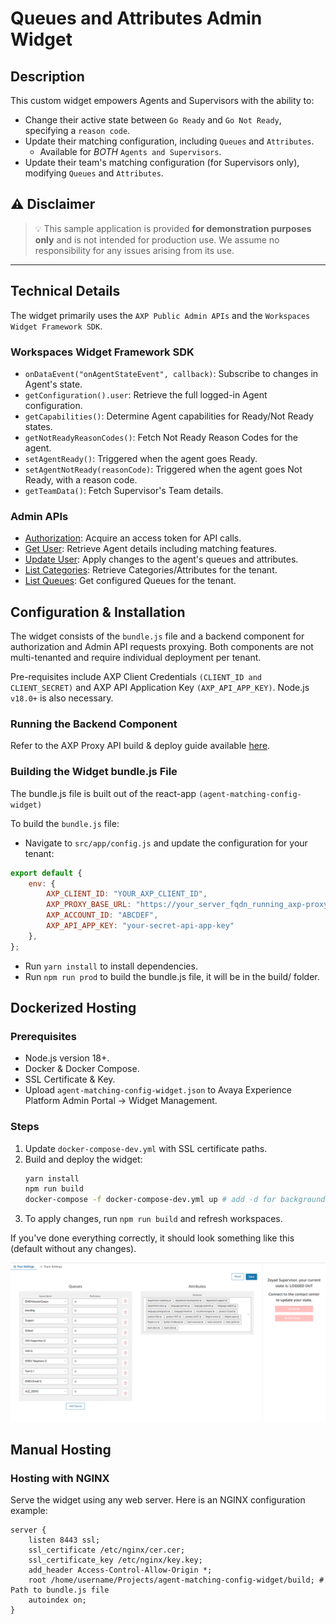 
# Queues and Attributes Admin Widget

## Description

This custom widget empowers Agents and Supervisors with the ability to:
- Change their active state between `Go Ready` and `Go Not Ready`, specifying a `reason code`.
- Update their matching configuration, including `Queues` and `Attributes`.
  - Available for _BOTH_ `Agents and Supervisors`.
- Update their team's matching configuration (for Supervisors only), modifying `Queues` and `Attributes`.

## :warning: **Disclaimer**

> :bulb: This sample application is provided **for demonstration purposes only** and is not intended for production use. We assume no responsibility for any issues arising from its use.

---

## Technical Details

The widget primarily uses the `AXP Public Admin APIs` and the `Workspaces Widget Framework SDK`.

### Workspaces Widget Framework SDK
- `onDataEvent("onAgentStateEvent", callback)`: Subscribe to changes in Agent's state.
- `getConfiguration().user`: Retrieve the full logged-in Agent configuration.
- `getCapabilities()`: Determine Agent capabilities for Ready/Not Ready states.
- `getNotReadyReasonCodes()`: Fetch Not Ready Reason Codes for the agent.
- `setAgentReady()`: Triggered when the agent goes Ready.
- `setAgentNotReady(reasonCode)`: Triggered when the agent goes Not Ready, with a reason code.
- `getTeamData()`: Fetch Supervisor's Team details.

### Admin APIs
- [Authorization](https://developers.avayacloud.com/onecloud-ccaas/docs/how-to-authenticate-with-ccaas-apis#client-credentials-grant): Acquire an access token for API calls.
- [Get User](https://developers.avayacloud.com/onecloud-ccaas/reference/getuser): Retrieve Agent details including matching features.
- [Update User](https://developers.avayacloud.com/onecloud-ccaas/reference/updateuser): Apply changes to the agent's queues and attributes.
- [List Categories](https://developers.avayacloud.com/onecloud-ccaas/reference/listcategories): Retrieve Categories/Attributes for the tenant.
- [List Queues](https://developers.avayacloud.com/onecloud-ccaas/reference/listqueues): Get configured Queues for the tenant.

## Configuration & Installation

The widget consists of the `bundle.js` file and a backend component for authorization and Admin API requests proxying. Both components are not multi-tenanted and require individual deployment per tenant.

Pre-requisites include AXP Client Credentials `(CLIENT_ID and CLIENT_SECRET)` and AXP API Application Key `(AXP_API_APP_KEY)`. Node.js `v18.0+` is also necessary.

### Running the Backend Component
Refer to the AXP Proxy API build & deploy guide available [here](https://github.com/AvayaExperiencePlatform/axp-api-proxy).

### Building the Widget bundle.js File
The bundle.js file is built out of the react-app `(agent-matching-config-widget)`


To build the `bundle.js` file:
- Navigate to `src/app/config.js` and update the configuration for your tenant:
```js
export default {
    env: {
        AXP_CLIENT_ID: "YOUR_AXP_CLIENT_ID",
        AXP_PROXY_BASE_URL: "https://your_server_fqdn_running_axp-proxy-api:3001",
        AXP_ACCOUNT_ID: "ABCDEF",
        AXP_API_APP_KEY: "your-secret-api-app-key"
    },
};
```
- Run `yarn install` to install dependencies.
- Run `npm run prod` to build the bundle.js file, it will be in the build/ folder.


## Dockerized Hosting

### Prerequisites
- Node.js version 18+.
- Docker & Docker Compose.
- SSL Certificate & Key.
- Upload `agent-matching-config-widget.json` to Avaya Experience Platform Admin Portal -> Widget Management.

### Steps
1. Update `docker-compose-dev.yml` with SSL certificate paths.
2. Build and deploy the widget:
   ```sh
   yarn install
   npm run build
   docker-compose -f docker-compose-dev.yml up # add -d for background process
   ```
3. To apply changes, run `npm run build` and refresh workspaces.

If you've done everything correctly, it should look something like this (default without any changes).

![Widget Demo](./public/screenshot.png)

## Manual Hosting

### Hosting with NGINX
Serve the widget using any web server. Here is an NGINX configuration example:

```nginx
server {
    listen 8443 ssl;
    ssl_certificate /etc/nginx/cer.cer;
    ssl_certificate_key /etc/nginx/key.key;
    add_header Access-Control-Allow-Origin *;
    root /home/username/Projects/agent-matching-config-widget/build; # Path to bundle.js file
    autoindex on;
}
```
